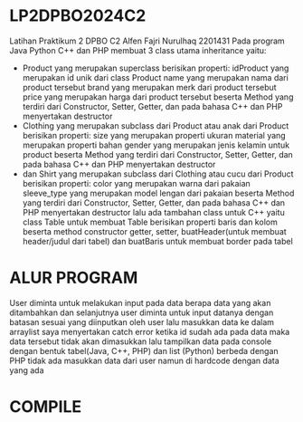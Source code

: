 # LP2DPBO2024C2
Latihan Praktikum 2 DPBO C2 Alfen Fajri Nurulhaq 2201431
Pada program Java Python C++ dan PHP
membuat 3 class utama inheritance yaitu:
- Product yang merupakan superclass
  berisikan properti:
  idProduct yang merupakan id unik dari class Product
  name yang merupakan nama dari product tersebut
  brand yang merupakan merk dari product tersebut
  price yang merupakan harga dari product tersebut
  beserta Method yang terdiri dari Constructor, Setter, Getter, dan pada bahasa C++ dan PHP menyertakan destructor
- Clothing yang merupakan subclass dari Product atau anak dari Product
  berisikan properti:
  size yang merupakan properti ukuran
  material yang merupakan properti bahan
  gender yang merupakan jenis kelamin untuk product
  beserta Method yang terdiri dari Constructor, Setter, Getter, dan pada bahasa C++ dan PHP menyertakan destructor
- dan Shirt yang merupakan subclass dari Clothing atau cucu dari Product
  berisikan properti:
  color yang merupakan warna dari pakaian
  sleeve_type yang merupakan model lengan dari pakaian
  beserta Method yang terdiri dari Constructor, Setter, Getter, dan pada bahasa C++ dan PHP menyertakan destructor
lalu ada tambahan class untuk C++ yaitu class Table untuk membuat Table berisikan properti baris dan kolom beserta method constructor
getter, setter, buatHeader(untuk membuat header/judul dari tabel) dan buatBaris untuk membuat border pada tabel

# ALUR PROGRAM
User diminta untuk melakukan input pada data berapa data yang akan ditambahkan dan selanjutnya user diminta untuk input datanya dengan batasan sesuai yang diinputkan oleh user
lalu masukkan data ke dalam arraylist
saya menyertakan catch error ketika id sudah ada pada data maka data tersebut tidak akan dimasukkan
lalu tampilkan data pada console dengan bentuk tabel(Java, C++, PHP) dan list (Python)
berbeda dengan PHP tidak ada masukkan data dari user namun di hardcode dengan data yang ada

# COMPILE


  
